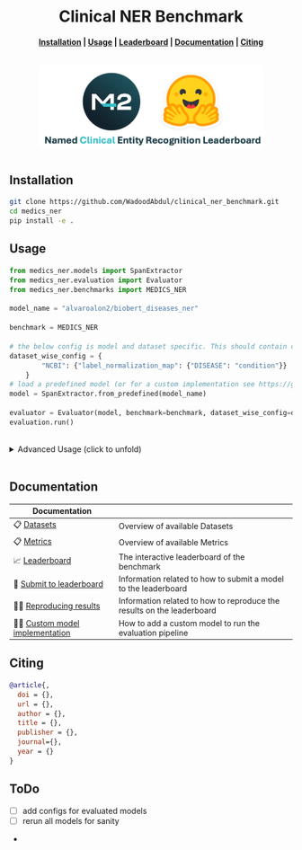 <h1 align="center">Clinical NER Benchmark</h1>

<!-- <p align="center">
    <a href="https://github.com/embeddings-benchmark/mteb/releases">
        <img alt="GitHub release" src="https://img.shields.io/github/release/embeddings-benchmark/mteb.svg">
    </a>
    <a href="https://arxiv.org/abs/2210.07316">
        <img alt="GitHub release" src="https://img.shields.io/badge/arXiv-2305.14251-b31b1b.svg">
    </a>
    <a href="https://github.com/embeddings-benchmark/mteb/blob/master/LICENSE">
        <img alt="License" src="https://img.shields.io/github/license/embeddings-benchmark/mteb.svg?color=green">
    </a>
    <a href="https://pepy.tech/project/mteb">
        <img alt="Downloads" src="https://static.pepy.tech/personalized-badge/mteb?period=total&units=international_system&left_color=grey&right_color=orange&left_text=Downloads">
    </a>
</p> -->

<h4 align="center">
    <p>
        <a href="#installation">Installation</a> |
        <a href="#usage">Usage</a> |
        <a href="https://huggingface.co/spaces/m42-health/clinical_ner_leaderboard">Leaderboard</a> |
        <a href="#documentation">Documentation</a> |
        <a href="#citing">Citing</a>
    <p>
</h4>

<h3 align="center">
    <a href="https://huggingface.co/spaces/m42-health/clinical_ner_leaderboard"><img style="float: middle; padding: 10px 10px 10px 10px;" width="400"src="./docs/assets/logo.png" /></a>
</h3>


## Installation

```bash
git clone https://github.com/WadoodAbdul/clinical_ner_benchmark.git
cd medics_ner
pip install -e .
```

## Usage



```python
from medics_ner.models import SpanExtractor
from medics_ner.evaluation import Evaluator
from medics_ner.benchmarks import MEDICS_NER

model_name = "alvaroalon2/biobert_diseases_ner"

benchmark = MEDICS_NER 

# the below config is model and dataset specific. This should contain config for all datasets in the loaded benchmark
dataset_wise_config = {
        "NCBI": {"label_normalization_map": {"DISEASE": "condition"}}
    }
# load a predefined model (or for a custom implementation see https://github.com/WadoodAbdul/medics_ner/blob/main/docs/custom_model_implementation.md)
model = SpanExtractor.from_predefined(model_name)

evaluator = Evaluator(model, benchmark=benchmark, dataset_wise_config=dataset_wise_config)
evaluation.run()
```


<br /> 

<details>
  <summary> Advanced Usage (click to unfold) </summary>


## Advanced Usage


### Using a custom model

Models should be inherited from the `GenericSpanExtractor` or `SpanExtractor` abstract classes.

```python
from medics_ner.models import GenericSpanExtractor
from medics_ner.models.span_dataclasses import NERSpans

class MyCustomModel(GenericSpanExtractor):
    def extract_spans_from_chunk(text: str, **kwargs) -> NERSpans:
        """
        Extracts spans from sequences of any length

        Args:
            text: The text from which spans should be extracted.
            **kwargs: Additional arguments to pass to the encoder.

        Returns:
            The NERSpans.
        """
        pass


model = MyModel()
benchmark = MEDICS_NER 

# the below config is model and dataset specific.
dataset_wise_config = {
        "dataset_name": {"label_normalization_map": {"DISEASE": "condition"}}
    }
evaluator = Evaluator(model, benchmark=benchmark, dataset_wise_config=dataset_wise_config)
evaluation.run()
```
More information on custom implementation can be found [here](docs/custom_model_implementation.md)


</details>

<br /> 

## Documentation

| Documentation                  |                        |
| ------------------------------ | ---------------------- |
| 📋 [Datasets] | Overview of available Datasets |
| 📋 [Metrics] | Overview of available Metrics |
| 📈 [Leaderboard] | The interactive leaderboard of the benchmark |
| 🤖 [Submit to leaderboard] | Information related to how to submit a model to the leaderboard |
| 👩‍🔬 [Reproducing results] | Information related to how to reproduce the results on the leaderboard |
| 👩‍💻 [Custom model implementation] | How to add a custom model to run the evaluation pipeline | 

[Datasets]: docs/datasets.md
[Metrics]: docs/metrics.md
[Submit to leaderboard]: docs/submit_to_leaderboard.md
[Leaderboard]: https://huggingface.co/spaces/m42-health/clinical_ner_leaderboard
[Reproducing results]: docs/reproducing_results.md
[Custom model implementation]: docs/custom_model_implementation.md

## Citing


```bibtex
@article{,
  doi = {},
  url = {},
  author = {},
  title = {},
  publisher = {},
  journal={},  
  year = {}
}
```

## ToDo

- [ ] add configs for evaluated models
- [ ] rerun all models for sanity
- 

